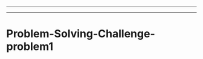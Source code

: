 ------------------------------------------------------------------------
-----------------------------------------------------------------------------------
# Problem-Solving-Challenge-problem1
